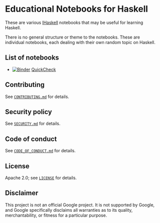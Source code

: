 # Educational Notebooks for Haskell

These are various [IHaskell] notebooks that may be useful for learning Haskell.

There is no general structure or theme to the notebooks.
These are individual notebooks, each dealing with their own random topic on Haskell.

[IHaskell]: https://github.com/IHaskell/IHaskell

## List of notebooks

*   [![Binder](https://mybinder.org/badge_logo.svg)](https://mybinder.org/v2/gh/chungyc/ihaskell/custom?urlpath=git-pull%3Frepo%3Dhttps%253A%252F%252Fgithub.com%252Fchungyc%252Fhaskell-notebooks%26urlpath%3Dlab%252Ftree%252Fhaskell-notebooks%252FQuickCheck.ipynb%26branch%3Dmain) [QuickCheck](QuickCheck.ipynb)

## Contributing

See [`CONTRIBUTING.md`](docs/CONTRIBUTING.md) for details.

## Security policy

See [`SECURITY.md`](docs/SECURITY.md) for details.

## Code of conduct

See [`CODE_OF_CONDUCT.md`](docs/CODE_OF_CONDUCT.md) for details.

## License

Apache 2.0; see [`LICENSE`](LICENSE) for details.

## Disclaimer

This project is not an official Google project. It is not supported by Google,
and Google specifically disclaims all warranties as to its quality,
merchantability, or fitness for a particular purpose.
